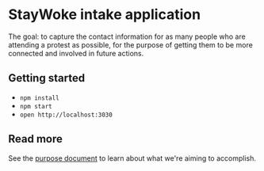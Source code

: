 # StayWoke intake application

The goal: to capture the contact information for as many people who are attending a protest as possible, for the purpose of getting them to be more connected and involved in future actions.

## Getting started

- `npm install`
- `npm start`
- `open http://localhost:3030`

## Read more

See the [purpose document](docs/purpose.md) to learn about what we're aiming to accomplish.
